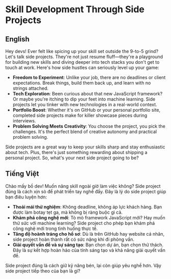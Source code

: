 # Skill Development Through Side Projects

## English

Hey devs! Ever felt like spicing up your skill set outside the 9-to-5 grind? Let's talk side projects. They're not just resume fluff—they're a playground for building new skills and diving deeper into tech stacks you don't get to touch at work. Here's how side hustles can seriously level up your game:

- **Freedom to Experiment**: Unlike your job, there are no deadlines or client expectations. Break things, build them back up, and learn with no strings attached.
- **Tech Exploration**: Been curious about that new JavaScript framework? Or maybe you're itching to dip your feet into machine learning. Side projects let you tinker with new technologies in a real-world context.
- **Portfolio Boost**: Whether it's on GitHub or your personal portfolio site, completed side projects make for killer showcase pieces during interviews.
- **Problem Solving Meets Creativity**: You choose the project, you pick the challenges. It's the perfect blend of creative autonomy and practical problem solving.

Side projects are a great way to keep your skills sharp and stay enthusiastic about tech. Plus, there's just something rewarding about shipping a personal project. So, what's your next side project going to be?

## Tiếng Việt

Chào mấy bồ dev! Muốn nâng skill ngoài giờ làm việc không? Side project đúng là cách xịn sò để phát triển tay nghề đấy. Đây là lý do side project giúp bạn điêu luyện hơn:

- **Thoải mái thử nghiệm**: Không deadline, không áp lực khách hàng. Bạn được làm botay tẹt ga, mà không bị ràng buộc gì cả.
- **Khám phá công nghệ mới**: Tò mò framework JavaScript mới? Hay muốn thử sức với machine learning? Side project cho phép bạn khám phá công nghệ mới trong tình huống thực tế.
- **Tăng độ hoành tráng cho hồ sơ**: Dù là trên GitHub hay website cá nhân, side project hoàn thành rất có sức nặng khi đi phỏng vấn.
- **Giải quyết vấn đề và sự sáng tạo**: Bạn chọn dự án, bạn chọn thử thách. Đây là sự kết hợp hoàn hảo của tính sáng tạo và khả năng giải quyết vấn đề.

Side project đúng là cách giữ kỹ năng bén, lại còn giúp yêu nghề hơn. Vậy side project tiếp theo của bạn là gì?